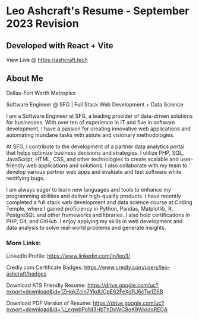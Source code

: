 # Leo Ashcraft's Resume - September 2023 Revision
## Developed with React + Vite

View Live @ https://ashcraft.tech

## About Me
Dallas-Fort Worth Metroplex

Software Engineer @ SFG | Full Stack Web Development + Data Science

I am a Software Engineer at SFG, a leading provider of data-driven solutions for businesses. With over ten of experience in IT and five in software development, I have a passion for creating innovative web applications and automating mundane tasks with astute and visionary methodologies.

At SFG, I contribute to the development of a partner data analytics portal that helps optimize business decisions and strategies. I utilize PHP, SQL, JavaScript, HTML, CSS, and other technologies to create scalable and user-friendly web applications and solutions. I also collaborate with my team to develop various partner web apps and evaluate and test software while rectifying bugs.

I am always eager to learn new languages and tools to enhance my programming abilities and deliver high-quality products. I have recently completed a full stack web development and data science course at Coding Temple, where I gained proficiency in Python, Pandas, Matplotlib, R, PostgreSQL and other frameworks and libraries. I also hold certifications in PHP, Git, and GitHub. I enjoy applying my skills in web development and data analysis to solve real-world problems and generate insights.

### More Links:

LinkedIn Profile: https://www.linkedin.com/in/leo3/

Credly.com Certificate Badges: https://www.credly.com/users/leo-ashcraft/badges

Download ATS Friendly Resume: https://drive.google.com/uc?export=download&id=1ZHqkZcin7YkdUCpE62FeXdRJ6cTw1Z6B

Download PDF Version of Resume: https://drive.google.com/uc?export=download&id=1J_cgwbPoNI3HbThDxWC8qK9WkldoRECA
